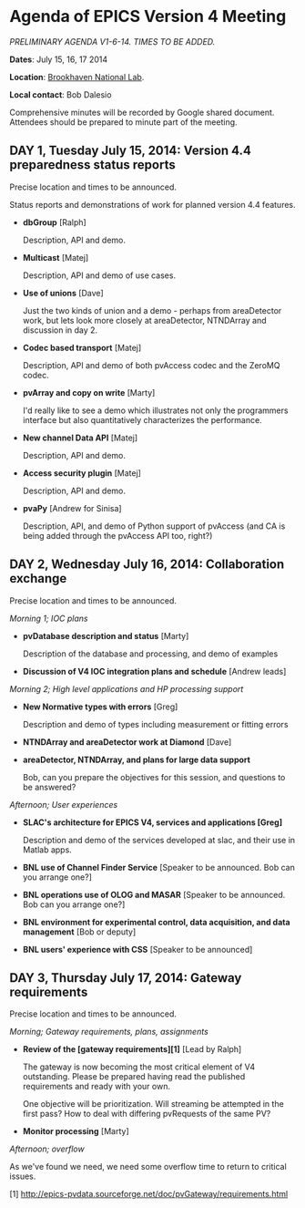   <link rel="stylesheet" type="text/css" href="../../base.css" />
  <link rel="stylesheet" type="text/css"   href="../../epicsv4.css" />

<br />

# Agenda of EPICS Version 4 Meeting

*PRELIMINARY AGENDA V1-6-14. TIMES TO BE ADDED.*

**Dates**: July 15, 16, 17 2014

**Location**: [Brookhaven National Lab](http://www.bnl.gov/world/).

**Local contact**: Bob Dalesio

Comprehensive minutes will be recorded by Google shared document. Attendees should be prepared to minute part of the meeting.

DAY 1, Tuesday July 15, 2014: Version 4.4 preparedness status reports
-
Precise location and times to be announced.

Status reports and demonstrations of work for planned version 4.4 features.

* **dbGroup** [Ralph]

    Description, API and demo. 

* **Multicast** [Matej]

    Description, API and demo of use cases.

* **Use of unions** [Dave]

    Just the two kinds of union and a demo - perhaps from areaDetector work,
but lets look more closely at areaDetector, NTNDArray and discussion in day 2.
 
* **Codec based transport** [Matej]

    Description, API and demo of both pvAccess codec and the ZeroMQ codec.

* **pvArray and copy on write** [Marty]

    I'd really like to see a demo which illustrates not only the 
programmers interface but also quantitatively characterizes the 
performance.

* **New channel Data API** [Matej]

    Description, API and demo. 

* **Access security plugin** [Matej]

    Description, API and demo.

* **pvaPy** [Andrew for Sinisa]

    Description, API, and demo of Python support of pvAccess (and CA is being added through the pvAccess API too, right?)
	
DAY 2, Wednesday July 16, 2014: Collaboration exchange
-
Precise location and times to be announced.

*Morning 1; IOC plans*

* **pvDatabase description and status** [Marty]

    Description of the database and processing, and demo of examples

* **Discussion of V4 IOC integration plans and schedule** [Andrew leads]

*Morning 2; High level applications and HP processing support*

* **New Normative types with errors** [Greg]

    Description and demo of types including measurement or fitting errors

* **NTNDArray and areaDetector work at Diamond** [Dave]

* **areaDetector, NTNDArray, and plans for large data support**

    Bob, can you prepare the objectives for this session, and questions to be answered?


*Afternoon; User experiences*

* **SLAC's architecture for EPICS V4, services and applications [Greg]**

    Description and demo of the services developed at slac, and their use in Matlab apps.

* **BNL use of Channel Finder Service** [Speaker to be announced. Bob can you arrange one?]

* **BNL operations use of OLOG and MASAR** [Speaker to be announced. Bob can you arrange one?]

* **BNL environment for experimental control, data acquisition, and data management** [Bob or deputy]

* **BNL users' experience with CSS** [Speaker to be announced]



DAY 3, Thursday July 17, 2014: Gateway requirements
-
Precise location and times to be announced.

*Morning; Gateway requirements, plans, assignments*

* **Review of the [gateway requirements][1]** [Lead by Ralph]

    The gateway is now becoming the most critical element of V4 outstanding. Please be prepared having read the published requirements and ready with your own.

    One objective will be prioritization. Will streaming be attempted in the first pass? How to deal with differing pvRequests of the same PV?

* **Monitor processing** [Marty]

    

*Afternoon; overflow*

As we've found we need, we need some overflow time to return to critical issues.

[1] http://epics-pvdata.sourceforge.net/doc/pvGateway/requirements.html

